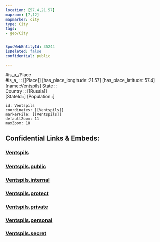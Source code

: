 ```yaml
---
location: [57.4,21.57] 
mapzoom: [7,12] 
mapmarker: city 
type: City
tags:
- geo/City


SpocWebEntityId: 35244
isDeleted: false
confidential: public

---
```

#is_a_/Place  
#is_a_ :: [[Place]] 
[has_place_longitude::21.57] 
[has_place_latitude::57.4] 
[name::Ventspils] 
State ::  
Country :: [[Russia]]  
[StateId::] 
[Population::] 



```leaflet
id: Ventspils
coordinates: [[Ventspils]] 
markerFile: [[Ventspils]] 
defaultZoom: 11 
maxZoom: 18
```


## Confidential Links & Embeds: 

### [Ventspils](/_Standards/Earth/Continent/Europe/Europe~North/Latvia/Regions~Latvia/Kurzeme/counties~Kurzeme/Ventspils/City/Ventspils.md) 

### [Ventspils.public](/_public/Earth/Continent/Europe/Europe~North/Latvia/Regions~Latvia/Kurzeme/counties~Kurzeme/Ventspils/City/Ventspils.public.md) 

### [Ventspils.internal](/_internal/Earth/Continent/Europe/Europe~North/Latvia/Regions~Latvia/Kurzeme/counties~Kurzeme/Ventspils/City/Ventspils.internal.md) 

### [Ventspils.protect](/_protect/Earth/Continent/Europe/Europe~North/Latvia/Regions~Latvia/Kurzeme/counties~Kurzeme/Ventspils/City/Ventspils.protect.md) 

### [Ventspils.private](/_private/Earth/Continent/Europe/Europe~North/Latvia/Regions~Latvia/Kurzeme/counties~Kurzeme/Ventspils/City/Ventspils.private.md) 

### [Ventspils.personal](/_personal/Earth/Continent/Europe/Europe~North/Latvia/Regions~Latvia/Kurzeme/counties~Kurzeme/Ventspils/City/Ventspils.personal.md) 

### [Ventspils.secret](/_secret/Earth/Continent/Europe/Europe~North/Latvia/Regions~Latvia/Kurzeme/counties~Kurzeme/Ventspils/City/Ventspils.secret.md)

